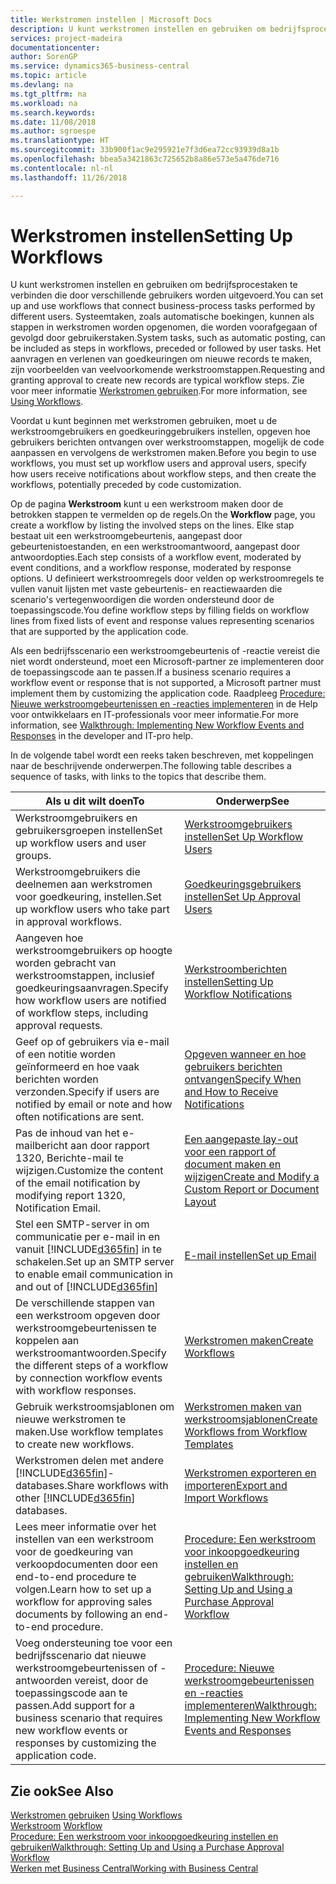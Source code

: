 ```yaml
---
title: Werkstromen instellen | Microsoft Docs
description: U kunt werkstromen instellen en gebruiken om bedrijfsprocestaken te verbinden die door verschillende gebruikers worden uitgevoerd. Systeemtaken, zoals automatische boekingen, kunnen als stappen in werkstromen worden opgenomen, die worden voorafgegaan of gevolgd door gebruikerstaken. Het aanvragen en verlenen van goedkeuringen om nieuwe records te maken, zijn voorbeelden van veelvoorkomende werkstroomstappen.
services: project-madeira
documentationcenter: 
author: SorenGP
ms.service: dynamics365-business-central
ms.topic: article
ms.devlang: na
ms.tgt_pltfrm: na
ms.workload: na
ms.search.keywords: 
ms.date: 11/08/2018
ms.author: sgroespe
ms.translationtype: HT
ms.sourcegitcommit: 33b900f1ac9e295921e7f3d6ea72cc93939d8a1b
ms.openlocfilehash: bbea5a3421863c725652b8a86e573e5a476de716
ms.contentlocale: nl-nl
ms.lasthandoff: 11/26/2018

---
```

# <a name="setting-up-workflows"></a><span data-ttu-id="8e201-105">Werkstromen instellen</span><span class="sxs-lookup"><span data-stu-id="8e201-105">Setting Up Workflows</span></span>
<span data-ttu-id="8e201-106">U kunt werkstromen instellen en gebruiken om bedrijfsprocestaken te verbinden die door verschillende gebruikers worden uitgevoerd.</span><span class="sxs-lookup"><span data-stu-id="8e201-106">You can set up and use workflows that connect business-process tasks performed by different users.</span></span> <span data-ttu-id="8e201-107">Systeemtaken, zoals automatische boekingen, kunnen als stappen in werkstromen worden opgenomen, die worden voorafgegaan of gevolgd door gebruikerstaken.</span><span class="sxs-lookup"><span data-stu-id="8e201-107">System tasks, such as automatic posting, can be included as steps in workflows, preceded or followed by user tasks.</span></span> <span data-ttu-id="8e201-108">Het aanvragen en verlenen van goedkeuringen om nieuwe records te maken, zijn voorbeelden van veelvoorkomende werkstroomstappen.</span><span class="sxs-lookup"><span data-stu-id="8e201-108">Requesting and granting approval to create new records are typical workflow steps.</span></span> <span data-ttu-id="8e201-109">Zie voor meer informatie [Werkstromen gebruiken](across-use-workflows.md).</span><span class="sxs-lookup"><span data-stu-id="8e201-109">For more information, see [Using Workflows](across-use-workflows.md).</span></span>  

 <span data-ttu-id="8e201-110">Voordat u kunt beginnen met werkstromen gebruiken, moet u de werkstroomgebruikers en goedkeuringgebruikers instellen, opgeven hoe gebruikers berichten ontvangen over werkstroomstappen, mogelijk de code aanpassen en vervolgens de werkstromen maken.</span><span class="sxs-lookup"><span data-stu-id="8e201-110">Before you begin to use workflows, you must set up workflow users and approval users, specify how users receive notifications about workflow steps, and then create the workflows, potentially preceded by code customization.</span></span>  

 <span data-ttu-id="8e201-111">Op de pagina **Werkstroom** kunt u een werkstroom maken door de betrokken stappen te vermelden op de regels.</span><span class="sxs-lookup"><span data-stu-id="8e201-111">On the **Workflow** page, you create a workflow by listing the involved steps on the lines.</span></span> <span data-ttu-id="8e201-112">Elke stap bestaat uit een werkstroomgebeurtenis, aangepast door gebeurtenistoestanden, en een werkstroomantwoord, aangepast door antwoordopties.</span><span class="sxs-lookup"><span data-stu-id="8e201-112">Each step consists of a workflow event, moderated by event conditions, and a workflow response, moderated by response options.</span></span> <span data-ttu-id="8e201-113">U definieert werkstroomregels door velden op werkstroomregels te vullen vanuit lijsten met vaste gebeurtenis- en reactiewaarden die scenario's vertegenwoordigen die worden ondersteund door de toepassingscode.</span><span class="sxs-lookup"><span data-stu-id="8e201-113">You define workflow steps by filling fields on workflow lines from fixed lists of event and response values representing scenarios that are supported by the application code.</span></span>  

 <span data-ttu-id="8e201-114">Als een bedrijfsscenario een werkstroomgebeurtenis of -reactie vereist die niet wordt ondersteund, moet een Microsoft-partner ze implementeren door de toepassingscode aan te passen.</span><span class="sxs-lookup"><span data-stu-id="8e201-114">If a business scenario requires a workflow event or response that is not supported, a Microsoft partner must implement them by customizing the application code.</span></span> <span data-ttu-id="8e201-115">Raadpleeg [Procedure: Nieuwe werkstroomgebeurtenissen en -reacties implementeren](/dynamics-nav/Walkthrough--Implementing-New-Workflow-Events-and-Responses) in de Help voor ontwikkelaars en IT-professionals voor meer informatie.</span><span class="sxs-lookup"><span data-stu-id="8e201-115">For more information, see [Walkthrough: Implementing New Workflow Events and Responses](/dynamics-nav/Walkthrough--Implementing-New-Workflow-Events-and-Responses) in the developer and IT-pro help.</span></span>

 <span data-ttu-id="8e201-116">In de volgende tabel wordt een reeks taken beschreven, met koppelingen naar de beschrijvende onderwerpen.</span><span class="sxs-lookup"><span data-stu-id="8e201-116">The following table describes a sequence of tasks, with links to the topics that describe them.</span></span>  

|<span data-ttu-id="8e201-117">**Als u dit wilt doen**</span><span class="sxs-lookup"><span data-stu-id="8e201-117">**To**</span></span>|<span data-ttu-id="8e201-118">**Onderwerp**</span><span class="sxs-lookup"><span data-stu-id="8e201-118">**See**</span></span>|  
|------------|-------------|  
|<span data-ttu-id="8e201-119">Werkstroomgebruikers en gebruikersgroepen instellen</span><span class="sxs-lookup"><span data-stu-id="8e201-119">Set up workflow users and user groups.</span></span>|[<span data-ttu-id="8e201-120">Werkstroomgebruikers instellen</span><span class="sxs-lookup"><span data-stu-id="8e201-120">Set Up Workflow Users</span></span>](across-how-to-set-up-workflow-users.md)|  
|<span data-ttu-id="8e201-121">Werkstroomgebruikers die deelnemen aan werkstromen voor goedkeuring, instellen.</span><span class="sxs-lookup"><span data-stu-id="8e201-121">Set up workflow users who take part in approval workflows.</span></span>|[<span data-ttu-id="8e201-122">Goedkeuringsgebruikers instellen</span><span class="sxs-lookup"><span data-stu-id="8e201-122">Set Up Approval Users</span></span>](across-how-to-set-up-approval-users.md)|  
|<span data-ttu-id="8e201-123">Aangeven hoe werkstroomgebruikers op hoogte worden gebracht van werkstroomstappen, inclusief goedkeuringsaanvragen.</span><span class="sxs-lookup"><span data-stu-id="8e201-123">Specify how workflow users are notified of workflow steps, including approval requests.</span></span>|[<span data-ttu-id="8e201-124">Werkstroomberichten instellen</span><span class="sxs-lookup"><span data-stu-id="8e201-124">Setting Up Workflow Notifications</span></span>](across-setting-up-workflow-notifications.md)|  
|<span data-ttu-id="8e201-125">Geef op of gebruikers via e-mail of een notitie worden geïnformeerd en hoe vaak berichten worden verzonden.</span><span class="sxs-lookup"><span data-stu-id="8e201-125">Specify if users are notified by email or note and how often notifications are sent.</span></span>|[<span data-ttu-id="8e201-126">Opgeven wanneer en hoe gebruikers berichten ontvangen</span><span class="sxs-lookup"><span data-stu-id="8e201-126">Specify When and How to Receive Notifications</span></span>](across-how-to-specify-when-and-how-to-receive-notifications.md)|  
|<span data-ttu-id="8e201-127">Pas de inhoud van het e-mailbericht aan door rapport 1320, Berichte-mail te wijzigen.</span><span class="sxs-lookup"><span data-stu-id="8e201-127">Customize the content of the email notification by modifying report 1320, Notification Email.</span></span>|[<span data-ttu-id="8e201-128">Een aangepaste lay-out voor een rapport of document maken en wijzigen</span><span class="sxs-lookup"><span data-stu-id="8e201-128">Create and Modify a Custom Report or Document Layout</span></span>](ui-how-create-custom-report-layout.md)|  
|<span data-ttu-id="8e201-129">Stel een SMTP-server in om communicatie per e-mail in en vanuit [!INCLUDE[d365fin](includes/d365fin_md.md)] in te schakelen.</span><span class="sxs-lookup"><span data-stu-id="8e201-129">Set up an SMTP server to enable email communication in and out of [!INCLUDE[d365fin](includes/d365fin_md.md)]</span></span>|[<span data-ttu-id="8e201-130">E-mail instellen</span><span class="sxs-lookup"><span data-stu-id="8e201-130">Set up Email</span></span>](admin-how-setup-email.md)|
|<span data-ttu-id="8e201-131">De verschillende stappen van een werkstroom opgeven door werkstroomgebeurtenissen te koppelen aan werkstroomantwoorden.</span><span class="sxs-lookup"><span data-stu-id="8e201-131">Specify the different steps of a workflow by connection workflow events with workflow responses.</span></span>|[<span data-ttu-id="8e201-132">Werkstromen maken</span><span class="sxs-lookup"><span data-stu-id="8e201-132">Create Workflows</span></span>](across-how-to-create-workflows.md)|  
|<span data-ttu-id="8e201-133">Gebruik werkstroomsjablonen om nieuwe werkstromen te maken.</span><span class="sxs-lookup"><span data-stu-id="8e201-133">Use workflow templates to create new workflows.</span></span>|[<span data-ttu-id="8e201-134">Werkstromen maken van werkstroomsjablonen</span><span class="sxs-lookup"><span data-stu-id="8e201-134">Create Workflows from Workflow Templates</span></span>](across-how-to-create-workflows-from-workflow-templates.md)|  
|<span data-ttu-id="8e201-135">Werkstromen delen met andere [!INCLUDE[d365fin](includes/d365fin_md.md)]-databases.</span><span class="sxs-lookup"><span data-stu-id="8e201-135">Share workflows with other [!INCLUDE[d365fin](includes/d365fin_md.md)] databases.</span></span>|[<span data-ttu-id="8e201-136">Werkstromen exporteren en importeren</span><span class="sxs-lookup"><span data-stu-id="8e201-136">Export and Import Workflows</span></span>](across-how-to-export-and-import-workflows.md)|  
|<span data-ttu-id="8e201-137">Lees meer informatie over het instellen van een werkstroom voor de goedkeuring van verkoopdocumenten door een end-to-end procedure te volgen.</span><span class="sxs-lookup"><span data-stu-id="8e201-137">Learn how to set up a workflow for approving sales documents by following an end-to-end procedure.</span></span>|[<span data-ttu-id="8e201-138">Procedure: Een werkstroom voor inkoopgoedkeuring instellen en gebruiken</span><span class="sxs-lookup"><span data-stu-id="8e201-138">Walkthrough: Setting Up and Using a Purchase Approval Workflow</span></span>](walkthrough-setting-up-and-using-a-purchase-approval-workflow.md)|  
|<span data-ttu-id="8e201-139">Voeg ondersteuning toe voor een bedrijfsscenario dat nieuwe werkstroomgebeurtenissen of -antwoorden vereist, door de toepassingscode aan te passen.</span><span class="sxs-lookup"><span data-stu-id="8e201-139">Add support for a business scenario that requires new workflow events or responses by customizing the application code.</span></span>|[<span data-ttu-id="8e201-140">Procedure: Nieuwe werkstroomgebeurtenissen en -reacties implementeren</span><span class="sxs-lookup"><span data-stu-id="8e201-140">Walkthrough: Implementing New Workflow Events and Responses</span></span>](/dynamics-nav/Walkthrough--Implementing-New-Workflow-Events-and-Responses)|  

## <a name="see-also"></a><span data-ttu-id="8e201-141">Zie ook</span><span class="sxs-lookup"><span data-stu-id="8e201-141">See Also</span></span>  
 <span data-ttu-id="8e201-142">[Werkstromen gebruiken](across-use-workflows.md) </span><span class="sxs-lookup"><span data-stu-id="8e201-142">[Using Workflows](across-use-workflows.md) </span></span>  
 <span data-ttu-id="8e201-143">[Werkstroom](across-workflow.md) </span><span class="sxs-lookup"><span data-stu-id="8e201-143">[Workflow](across-workflow.md) </span></span>  
 [<span data-ttu-id="8e201-144">Procedure: Een werkstroom voor inkoopgoedkeuring instellen en gebruiken</span><span class="sxs-lookup"><span data-stu-id="8e201-144">Walkthrough: Setting Up and Using a Purchase Approval Workflow</span></span>](walkthrough-setting-up-and-using-a-purchase-approval-workflow.md)  
 [<span data-ttu-id="8e201-145">Werken met Business Central</span><span class="sxs-lookup"><span data-stu-id="8e201-145">Working with Business Central</span></span>](ui-work-product.md)

